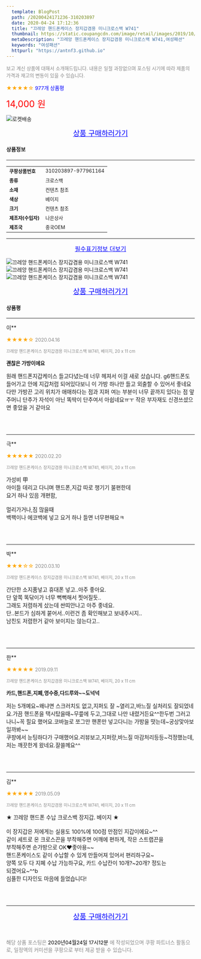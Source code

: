 ```yaml
---
  template: BlogPost
  path: /20200424171236-310203897
  date: 2020-04-24 17:12:36
  title: "끄레앙 핸드폰케이스 장지갑겸용 미니크로스백 W741"
  thumbnail: https://static.coupangcdn.com/image/retail/images/2019/10/01/14/2/2d04cc93-77fe-4d39-85f8-f93609e1c1e1.jpg
  metaDescription: "끄레앙 핸드폰케이스 장지갑겸용 미니크로스백 W741,여성패션"
  keywords: "여성패션"
  httpurl: "https://antnf3.github.io"
---
```

  
<span style="color: #888;font-size:0.8rem">보고 계신 상품에 대해서 소개해드립니다.
내용은 일절 과장없으며 포스팅 시기에 따라 제품의 가격과 재고의 변동이 있을 수 있습니다.</span>
  
<span style="color: orange;">★★★★☆</span> <span style="color: blue;font-size: 0.85rem;">977개 상품평</span>

<span style="font-size: 0.9rem"></span> 

<span style="color: red;font-size: 1.5rem;">14,000 원</span>

![로켓배송](https://postfiles.pstatic.net/MjAyMDA0MTBfMjcz/MDAxNTg2NDQ1OTAwMDc5.1T-Iy6-X12_V8iyof2OtSqUCu6urPUUOnjG41kbMy_kg.c1eqxaGayJ1XX0TGV24QXbZg9dvQ9C_dYZx39G_Z7Wog.PNG.cigshop2/rocket_logo.png?type=w773)

<p align="center"><a href="http://me2.do/5I4bL3rQ" style="font-size: 1.2rem; color: blue;">상품 구매하러가기</a></p>

#### 상품정보

---

|                  |                       |
| ---------------- | --------------------- |
| **<span style="font-size:0.8rem;">쿠팡상품번호</span>** | <span style="font-size:0.8rem;">310203897-977961164</span> |
| **<span style="font-size:0.8rem;">종류</span>**    | <span style="font-size:0.8rem;">크로스백</span>        |
| **<span style="font-size:0.8rem;">소재</span>**    | <span style="font-size:0.8rem;">컨텐츠 참조</span>        |
| **<span style="font-size:0.8rem;">색상</span>**    | <span style="font-size:0.8rem;">베이지</span>        |
| **<span style="font-size:0.8rem;">크기</span>**    | <span style="font-size:0.8rem;">컨텐츠 참조</span>        |
| **<span style="font-size:0.8rem;">제조자(수입자)</span>**    | <span style="font-size:0.8rem;">나은상사</span>        |
| **<span style="font-size:0.8rem;">제조국</span>**    | <span style="font-size:0.8rem;">중국OEM</span>        |




---

<p align="center"><a href="http://me2.do/5I4bL3rQ" style="font-size: 1rem; color: blue;">필수표기정보 더보기</a></p>

![끄레앙 핸드폰케이스 장지갑겸용 미니크로스백 W741](http://thumbnail6.coupangcdn.com/thumbnails/remote/q89/image/retail/images/2019/10/01/14/9/eaf9ffee-a4e6-4dd8-9458-1e58e10fc8be.jpg)
![끄레앙 핸드폰케이스 장지갑겸용 미니크로스백 W741](http://thumbnail8.coupangcdn.com/thumbnails/remote/q89/image/retail/images/2019/10/01/14/3/8e890d98-ec99-4d0a-a36b-cca9cfbce12d.jpg)
![끄레앙 핸드폰케이스 장지갑겸용 미니크로스백 W741](http://thumbnail8.coupangcdn.com/thumbnails/remote/q89/image/retail/images/2019/10/01/14/3/463c13eb-e62e-4c25-91b1-3166086affce.jpg)

<p align="center"><a href="http://me2.do/5I4bL3rQ" style="font-size: 1.2rem; color: blue;">상품 구매하러가기</a></p>

#### 상품평
  
---
  
이**
    
<span style="color: orange;">★★★★☆</span> <span style="font-size:0.8rem;color: #888;">2020.04.16</span>
    
<span style="color: #888;font-size:0.7rem">끄레앙 핸드폰케이스 장지갑겸용 미니크로스백 W741, 베이지, 20 x 11 cm</span>
    
<span style="font-size:0.85rem">**괜찮은 가방이에요**</span>
    
<span style="font-size: 0.9rem;">원래 핸드폰지갑케이스 들고다녔는데 너무 헤져서 이걸 새로 샀습니다. g6핸드폰도 들어가고 안에 지갑처럼 되어있다보니 이 가방 하나만 들고 외출할 수 있어서 좋네요<br/>다만 가방끈 고리 위치가  애매하다는 점과 지퍼 여는 부분이 너무 끝까지 있다는 점 앞 주머니 단추가 자석이 아닌 똑딱이 단추여서 아쉽네요ㅠㅜ 작은 부자재도 신경쓰셨으면  좋았을 거 같아요</span>
    
<br>
<br>

---
  
극**
    
<span style="color: orange;">★★★★★</span> <span style="font-size:0.8rem;color: #888;">2020.02.20</span>
    
<span style="color: #888;font-size:0.7rem">끄레앙 핸드폰케이스 장지갑겸용 미니크로스백 W741, 베이지, 20 x 11 cm</span>
    

    
<span style="font-size: 0.9rem;">가성비 甲<br/>아이들 데리고 다니며 핸드폰,지갑 따로 챙기기 불편한데<br/>요거 하나 있음 개편함,<br/><br/>멀리가거나,짐 많을때<br/>백팩이나 에코백에 넣고 요거 하나 들면 너무편해요ㅋ</span>
    
<br>
<br>

---
  
박**
    
<span style="color: orange;">★★★☆☆</span> <span style="font-size:0.8rem;color: #888;">2020.03.10</span>
    
<span style="color: #888;font-size:0.7rem">끄레앙 핸드폰케이스 장지갑겸용 미니크로스백 W741, 베이지, 20 x 11 cm</span>
    

    
<span style="font-size: 0.9rem;">간단한 소지품넣고 휴대폰 넣고..아주 좋아요.<br/>단 앞쪽 똑닦이가 너무 뻑뻑해서 찟어질듯..<br/>그래도 저렴하게 샀는데 싼띠안나고 아주 좋네요.<br/>단..본드가 심하게 붙어서..이런건 좀 확인해보고 보내주시지..<br/>남친도 저렴한거 같아 보이지는 않는다고..</span>
    
<br>
<br>

---
  
한**
    
<span style="color: orange;">★★★★★</span> <span style="font-size:0.8rem;color: #888;">2019.09.11</span>
    
<span style="color: #888;font-size:0.7rem">끄레앙 핸드폰케이스 장지갑겸용 미니크로스백 W741, 베이지, 20 x 11 cm</span>
    
<span style="font-size:0.85rem">**카드,핸드폰,지폐,영수증,다드루와~~도넉넉**</span>
    
<span style="font-size: 0.9rem;">저는 5개예요~왜냐면 스크러치도 없고,지퍼도 잘 ~열리고,바느질 실처리도 잘되었네요.가끔 핸드폰을 택시탔을때~무릎에 두고,그대로 나만 내렸거든요^^한두번 그러고 나니~꼭 필요 했어요.코바늘로 쪼그만 핸폰만 넣고다니는 가방을 떳는데~궁상맞아보일까봐~~<br/>쿠팡에서 눈팅하다가 구매했어요.리뷰보고,지퍼랑,바느질 마감처리등등~걱정했는데,저는 깨끗한게 왔네요.잘쓸께요^^</span>
    
<br>
<br>

---
  
김**
    
<span style="color: orange;">★★★★★</span> <span style="font-size:0.8rem;color: #888;">2019.05.09</span>
    
<span style="color: #888;font-size:0.7rem">끄레앙 핸드폰케이스 장지갑겸용 미니크로스백 W741, 베이지, 20 x 11 cm</span>
    

    
<span style="font-size: 0.9rem;">★ 끄레앙 핸드폰 수납 크로스백 장지갑. 베이지 ★<br/><br/>이 장지갑은 저에게는  실용도 100%에 100점 만점인 지갑이에요~^^<br/>같이 세트로 온 크로스끈을 부착해주면 어깨에 편하게, 작은 스트랩끈을<br/>부착해주면 손가방으로 OK♥좋아용~~<br/>핸드폰케이스도 같이 수납할 수 있게 만들어져 있어서 편리하구요~<br/>양쪽 모두 다 지폐 수납 가능하구요, 카드 수납칸이 10개?~20개? 정도는<br/>되겠어요~^^b<br/>심플한 디자인도 마음에 들었습니다!</span>
    
<br>
<br>


  
---
  
<p align="center"><a href="http://me2.do/5I4bL3rQ" style="font-size: 1.2rem; color: blue;">상품 구매하러가기</a></p>
  
<br>
  
<span style="font-size: 0.85rem; color: #888;">해당 상품 포스팅은 <span style="color: #000;"> 2020년04월24일 17시12분 </span> 에 작성되었으며 쿠팡 파트너스 활동으로, 일정액의 커미션을 쿠팡으로 부터 제공 받을 수 있습니다.</span>